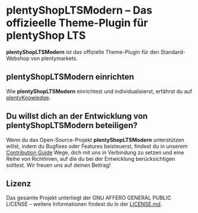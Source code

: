 # plentyShopLTSModern – Das offizieelle Theme-Plugin für **plentyShop LTS**

**plentyShopLTSModern** ist das offizielle Theme-Plugin für den Standard-Webshop von plentymarkets.

## plentyShopLTSModern einrichten

Wie **plentyShopLTSModern** einrichtest und individualisierst, erfährst du auf [plentyKnowledge](https://knowledge.plentymarkets.com/omni-channel/online-shop/ceres-einrichten).

## Du willst dich an der Entwicklung von **plentyShopLTSModern** beteiligen?

Wenn du das Open-Source-Projekt **plentyShopLTSModern** unterstützen willst, indem du Bugfixes oder Features beisteuerst, findest du in unserem [Contribution Guide](https://github.com/plentymarkets/plugin-ceres/blob/stable/contributionGuide.md) Wege, dich mit uns in Verbindung zu setzen und eine Reihe von Richtlinien, auf die du bei der Entwicklung berücksichtigen solltest. Wir freuen uns auf deinen Beitrag!

## Lizenz

Das gesamte Projekt unterliegt der GNU AFFERO GENERAL PUBLIC LICENSE – weitere Informationen findest du in der [LICENSE.md](https://github.com/plentymarkets/plugin-ceres/blob/stable/LICENSE.md).
